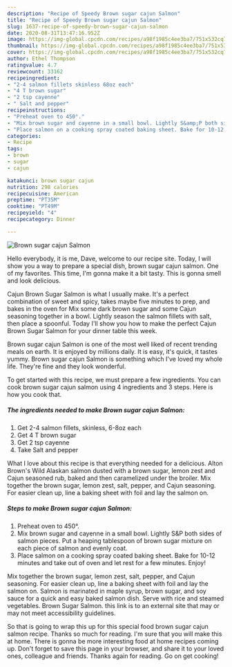 ```yaml
---
description: "Recipe of Speedy Brown sugar cajun Salmon"
title: "Recipe of Speedy Brown sugar cajun Salmon"
slug: 1637-recipe-of-speedy-brown-sugar-cajun-salmon
date: 2020-08-31T13:47:16.952Z
image: https://img-global.cpcdn.com/recipes/a98f1985c4ee3ba7/751x532cq70/brown-sugar-cajun-salmon-recipe-main-photo.jpg
thumbnail: https://img-global.cpcdn.com/recipes/a98f1985c4ee3ba7/751x532cq70/brown-sugar-cajun-salmon-recipe-main-photo.jpg
cover: https://img-global.cpcdn.com/recipes/a98f1985c4ee3ba7/751x532cq70/brown-sugar-cajun-salmon-recipe-main-photo.jpg
author: Ethel Thompson
ratingvalue: 4.7
reviewcount: 33162
recipeingredient:
- "2-4 salmon fillets skinless 68oz each"
- "4 T brown sugar"
- "2 tsp cayenne"
- " Salt and pepper"
recipeinstructions:
- "Preheat oven to 450°."
- "Mix brown sugar and cayenne in a small bowl. Lightly S&amp;P both sides of salmon pieces. Put a heaping tablespoon of brown sugar mixture on each piece of salmon and evenly coat."
- "Place salmon on a cooking spray coated baking sheet. Bake for 10-12 minutes and take out of oven and let rest for a few minutes. Enjoy!"
categories:
- Recipe
tags:
- brown
- sugar
- cajun

katakunci: brown sugar cajun 
nutrition: 298 calories
recipecuisine: American
preptime: "PT35M"
cooktime: "PT49M"
recipeyield: "4"
recipecategory: Dinner

---
```



![Brown sugar cajun Salmon](https://img-global.cpcdn.com/recipes/a98f1985c4ee3ba7/751x532cq70/brown-sugar-cajun-salmon-recipe-main-photo.jpg)

Hello everybody, it is me, Dave, welcome to our recipe site. Today, I will show you a way to prepare a special dish, brown sugar cajun salmon. One of my favorites. This time, I'm gonna make it a bit tasty. This is gonna smell and look delicious.

Cajun Brown Sugar Salmon is what I usually make. It&#39;s a perfect combination of sweet and spicy, takes maybe five minutes to prep, and bakes in the oven for Mix some dark brown sugar and some Cajun seasoning together in a bowl. Lightly season the salmon fillets with salt, then place a spoonful. Today I&#39;ll show you how to make the perfect Cajun Brown Sugar Salmon for your dinner table this week.

Brown sugar cajun Salmon is one of the most well liked of recent trending meals on earth. It is enjoyed by millions daily. It is easy, it's quick, it tastes yummy. Brown sugar cajun Salmon is something which I've loved my whole life. They're fine and they look wonderful.


To get started with this recipe, we must prepare a few ingredients. You can cook brown sugar cajun salmon using 4 ingredients and 3 steps. Here is how you cook that.

<!--inarticleads1-->

##### The ingredients needed to make Brown sugar cajun Salmon:

1. Get 2-4 salmon fillets, skinless, 6-8oz each
1. Get 4 T brown sugar
1. Get 2 tsp cayenne
1. Take  Salt and pepper


What I love about this recipe is that everything needed for a delicious. Alton Brown&#39;s Wild Alaskan salmon dusted with a brown sugar, lemon zest and Cajun seasoned rub, baked and then caramelized under the broiler. Mix together the brown sugar, lemon zest, salt, pepper, and Cajun seasoning. For easier clean up, line a baking sheet with foil and lay the salmon on. 

<!--inarticleads2-->

##### Steps to make Brown sugar cajun Salmon:

1. Preheat oven to 450°.
1. Mix brown sugar and cayenne in a small bowl. Lightly S&amp;P both sides of salmon pieces. Put a heaping tablespoon of brown sugar mixture on each piece of salmon and evenly coat.
1. Place salmon on a cooking spray coated baking sheet. Bake for 10-12 minutes and take out of oven and let rest for a few minutes. Enjoy!


Mix together the brown sugar, lemon zest, salt, pepper, and Cajun seasoning. For easier clean up, line a baking sheet with foil and lay the salmon on. Salmon is marinated in maple syrup, brown sugar, and soy sauce for a quick and easy baked salmon dish. Serve with rice and steamed vegetables. Brown Sugar Salmon. this link is to an external site that may or may not meet accessibility guidelines. 

So that is going to wrap this up for this special food brown sugar cajun salmon recipe. Thanks so much for reading. I'm sure that you will make this at home. There is gonna be more interesting food at home recipes coming up. Don't forget to save this page in your browser, and share it to your loved ones, colleague and friends. Thanks again for reading. Go on get cooking!
